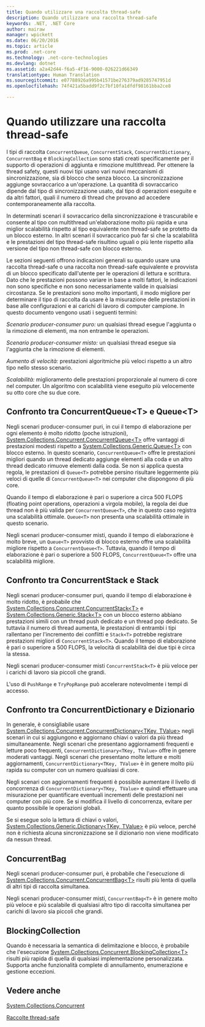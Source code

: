 ```yaml
---
title: Quando utilizzare una raccolta thread-safe
description: Quando utilizzare una raccolta thread-safe
keywords: .NET, .NET Core
author: mairaw
manager: wpickett
ms.date: 06/20/2016
ms.topic: article
ms.prod: .net-core
ms.technology: .net-core-technologies
ms.devlang: dotnet
ms.assetid: a2a42d44-f6a5-4f16-9000-026221d66349
translationtype: Human Translation
ms.sourcegitcommit: e07788926a995b41571be276379ad9285747951d
ms.openlocfilehash: 74f421a5badd9f2c7bf10fa1dfdf98161bba2ce8

---
```


# <a name="when-to-use-a-threadsafe-collection"></a>Quando utilizzare una raccolta thread-safe

I tipi di raccolta `ConcurrentQueue`, `ConcurrentStack`, `ConcurrentDictionary`, `ConcurrentBag` e `BlockingCollection` sono stati creati specificamente per il supporto di operazioni di aggiunta e rimozione multithread. Per ottenere la thread safety, questi nuovi tipi usano vari nuovi meccanismi di sincronizzazione, sia di blocco che senza blocco. La sincronizzazione aggiunge sovraccarico a un'operazione. La quantità di sovraccarico dipende dal tipo di sincronizzazione usato, dal tipo di operazioni eseguite e da altri fattori, quali il numero di thread che provano ad accedere contemporaneamente alla raccolta.

In determinati scenari il sovraccarico della sincronizzazione è trascurabile e consente al tipo con multithread un'elaborazione molto più rapida e una miglior scalabilità rispetto al tipo equivalente non thread-safe se protetto da un blocco esterno. In altri scenari il sovraccarico può far sì che la scalabilità e le prestazioni del tipo thread-safe risultino uguali o più lente rispetto alla versione del tipo non thread-safe con blocco esterno.

Le sezioni seguenti offrono indicazioni generali su quando usare una raccolta thread-safe o una raccolta non thread-safe equivalente e provvista di un blocco specificato dall'utente per le operazioni di lettura e scrittura. Dato che le prestazioni possono variare in base a molti fattori, le indicazioni non sono specifiche e non sono necessariamente valide in qualsiasi circostanza. Se le prestazioni sono molto importanti, il modo migliore per determinare il tipo di raccolta da usare è la misurazione delle prestazioni in base alle configurazioni e ai carichi di lavoro di computer campione. In questo documento vengono usati i seguenti termini:

*Scenario producer-consumer puro:* un qualsiasi thread esegue l'aggiunta o la rimozione di elementi, ma non entrambe le operazioni.

*Scenario producer-consumer misto:* un qualsiasi thread esegue sia l'aggiunta che la rimozione di elementi.

*Aumento di velocità:* prestazioni algoritmiche più veloci rispetto a un altro tipo nello stesso scenario.

*Scalabilità:* miglioramento delle prestazioni proporzionale al numero di core nel computer. Un algoritmo con scalabilità viene eseguito più velocemente su otto core che su due core.

## <a name="concurrentqueuelttgt-vs-queuelttgt"></a>Confronto tra ConcurrentQueue&lt;T&gt; e Queue&lt;T&gt;

Negli scenari producer-consumer puri, in cui il tempo di elaborazione per ogni elemento è molto ridotto (poche istruzioni), [System.Collections.Concurrent.ConcurrentQueue&lt;T&gt;](https://docs.microsoft.com/dotnet/core/api/System.Collections.Concurrent.ConcurrentQueue-1) offre vantaggi di prestazioni modesti rispetto a [System.Collections.Generic.Queue&lt;T&gt;](https://docs.microsoft.com/dotnet/core/api/System.Collections.Generic.Queue-1) con blocco esterno. In questo scenario, `ConcurrentQueue<T>` offre le prestazioni migliori quando un thread dedicato aggiunge elementi alla coda e un altro thread dedicato rimuove elementi dalla coda. Se non si applica questa regola, le prestazioni di `Queue<T>` potrebbe persino risultare leggermente più veloci di quelle di `ConcurrentQueue<T>` nei computer che dispongono di più core. 

Quando il tempo di elaborazione è pari o superiore a circa 500 FLOPS (floating point operations, operazioni a virgola mobile), la regola dei due thread non è più valida per `ConcurrentQueue<T>`, che in questo caso registra una scalabilità ottimale. `Queue<T>` non presenta una scalabilità ottimale in questo scenario.

Negli scenari producer-consumer misti, quando il tempo di elaborazione è molto breve, un `Queue<T>` provvisto di blocco esterno offre una scalabilità migliore rispetto a `ConcurrentQueue<T>`. Tuttavia, quando il tempo di elaborazione è pari o superiore a 500 FLOPS, `ConcurrentQueue<T>` offre una scalabilità migliore.

## <a name="concurrentstack-vs-stack"></a>Confronto tra ConcurrentStack e Stack

Negli scenari producer-consumer puri, quando il tempo di elaborazione è molto ridotto, è probabile che [System.Collections.Concurrent.ConcurrentStack&lt;T&gt;](https://docs.microsoft.com/dotnet/core/api/System.Collections.Concurrent.ConcurrentStack-1) e [System.Collections.Generic.Stack&lt;T&gt;](https://docs.microsoft.com/dotnet/core/api/System.Collections.Generic.Stack-1) con un blocco esterno abbiano prestazioni simili con un thread push dedicato e un thread pop dedicato. Se tuttavia il numero di thread aumenta, le prestazioni di entrambi i tipi rallentano per l'incremento dei conflitti e `Stack<T>` potrebbe registrare prestazioni migliori di `ConcurrentStack<T>`. Quando il tempo di elaborazione è pari o superiore a 500 FLOPS, la velocità di scalabilità dei due tipi è circa la stessa. 

Negli scenari producer-consumer misti `ConcurrentStack<T>` è più veloce per i carichi di lavoro sia piccoli che grandi.

L'uso di `PushRange` e `TryPopRange` può accelerare notevolmente i tempi di accesso.

## <a name="concurrentdictionary-vs-dictionary"></a>Confronto tra ConcurrentDictionary e Dizionario

In generale, è consigliabile usare [System.Collections.Concurrent.ConcurrentDictionary&lt;TKey, TValue&gt;](https://docs.microsoft.com/dotnet/core/api/System.Collections.Concurrent.ConcurrentDictionary-2) negli scenari in cui si aggiungono e aggiornano chiavi o valori da più thread simultaneamente. Negli scenari che presentano aggiornamenti frequenti e letture poco frequenti, `ConcurrentDictionary<TKey, TValue>` offre in genere moderati vantaggi. Negli scenari che presentano molte letture e molti aggiornamenti, `ConcurrentDictionary<TKey, TValue>` è in genere molto più rapida su computer con un numero qualsiasi di core.

Negli scenari con aggiornamenti frequenti è possibile aumentare il livello di concorrenza di `ConcurrentDictionary<TKey, TValue>` e quindi effettuare una misurazione per quantificare eventuali incrementi delle prestazioni nei computer con più core. Se si modifica il livello di concorrenza, evitare per quanto possibile le operazioni globali.

Se si esegue solo la lettura di chiavi o valori, [System.Collections.Generic.Dictionary&lt;TKey, TValue&gt;](https://docs.microsoft.com/dotnet/core/api/System.Collections.Generic.Dictionary-2) è più veloce, perché non è richiesta alcuna sincronizzazione se il dizionario non viene modificato da nessun thread.

## <a name="concurrentbag"></a>ConcurrentBag

Negli scenari producer-consumer puri, è probabile che l'esecuzione di [System.Collections.Concurrent.ConcurrentBag&lt;T&gt;](https://docs.microsoft.com/dotnet/core/api/System.Collections.Concurrent.ConcurrentBag-1) risulti più lenta di quella di altri tipi di raccolta simultanea.

Negli scenari producer-consumer misti, `ConcurrentBag<T>` è in genere molto più veloce e più scalabile di qualsiasi altro tipo di raccolta simultanea per carichi di lavoro sia piccoli che grandi.

## <a name="blockingcollection"></a>BlockingCollection

Quando è necessaria la semantica di delimitazione e blocco, è probabile che l'esecuzione [System.Collections.Concurrent.BlockingCollection&lt;T&gt;](https://docs.microsoft.com/dotnet/core/api/System.Collections.Concurrent.BlockingCollection-1) risulti più rapida di quella di qualsiasi implementazione personalizzata. Supporta anche funzionalità complete di annullamento, enumerazione e gestione eccezioni.

## <a name="see-also"></a>Vedere anche

[System.Collections.Concurrent](https://docs.microsoft.com/dotnet/core/api/System.Collections.Concurrent)

[Raccolte thread-safe](index.md)



<!--HONumber=Nov16_HO1-->


